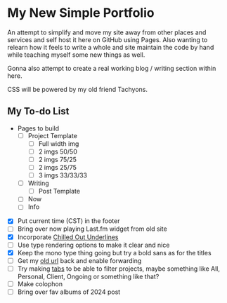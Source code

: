 # My New Simple Portfolio

An attempt to simplify and move my site away from other places and services and self host it here on GitHub using Pages. Also wanting to relearn how it feels to write a whole and site maintain the code by hand while teaching myself some new things as well.

Gonna also attempt to create a real working blog / writing section within here.

CSS will be powered by my old friend Tachyons.

## My To-do List
- Pages to build
    - [ ] Project Template
        - [ ] Full width img
        - [ ] 2 imgs 50/50
        - [ ] 2 imgs 75/25
        - [ ] 2 imgs 25/75
        - [ ] 3 imgs 33/33/33
    - [ ] Writing
        - [ ] Post Template
    - [ ] Now
    - [ ] Info
- [x] Put current time (CST) in the footer
- [ ] Bring over now playing Last.fm widget from old site
- [x] Incorporate [Chilled Out Underlines](https://piccalil.li/links/chilled-out-text-underlines/)
- [ ] Use type rendering options to make it clear and nice
- [x] Keep the mono type thing going but try a bold sans as for the titles
- [ ] Get my [old url](www.paulrnovak.com) back and enable forwarding
- [ ] Try making [tabs](https://www.w3schools.com/howto/howto_js_tabs.asp) to be able to filter projects, maybe something like All, Personal, Client, Ongoing or something like that?
- [ ] Make colophon
- [ ] Bring over fav albums of 2024 post